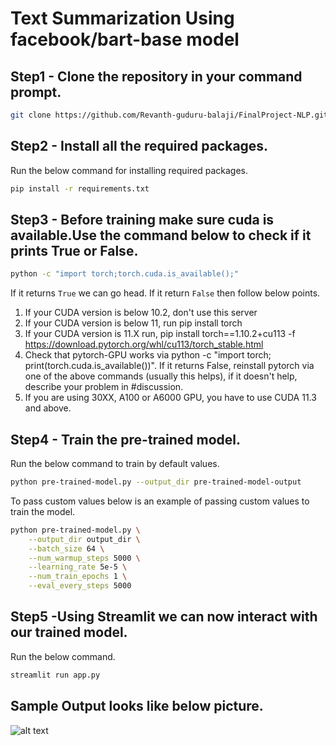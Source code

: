 # Text Summarization Using facebook/bart-base model
## Step1 - Clone the repository in your command prompt.
```bash
git clone https://github.com/Revanth-guduru-balaji/FinalProject-NLP.git
```
## Step2 - Install all the required packages.
Run the below command for installing required packages.
```bash
pip install -r requirements.txt
```
## Step3 - Before training make sure cuda is available.Use the command below to check if it prints True or False.
```bash
python -c "import torch;torch.cuda.is_available();"
```
If it returns `True` we can go head.
If it return `False` then follow below points.
1. If your CUDA version is below 10.2, don't use this server
2. If your CUDA version is below 11, run pip install torch
3. If your CUDA version is 11.X run, pip install torch==1.10.2+cu113 -f https://download.pytorch.org/whl/cu113/torch_stable.html
4. Check that pytorch-GPU works via python -c "import torch; print(torch.cuda.is_available())". If it returns False, reinstall pytorch via one of the above commands (usually this helps), if it doesn't help, describe your problem in #discussion.
5. If you are using 30XX, A100 or A6000 GPU, you have to use CUDA 11.3 and above.

## Step4 - Train the pre-trained model.
Run the below command to train by default values.
```bash
python pre-trained-model.py --output_dir pre-trained-model-output
```
To pass custom values below is an example of passing custom values to train the model.
```bash
python pre-trained-model.py \
    --output_dir output_dir \
    --batch_size 64 \
    --num_warmup_steps 5000 \
    --learning_rate 5e-5 \
    --num_train_epochs 1 \
    --eval_every_steps 5000
```
## Step5 -Using Streamlit we can now interact  with our trained model.
Run the below command.
```bash
streamlit run app.py
```
## Sample Output looks like below picture.
![alt text](https://github.com/[username]/[reponame]/blob/[branch]/image.jpg?raw=true)
